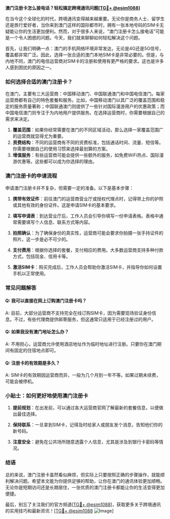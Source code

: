 **澳门注册卡怎么接电话？轻松搞定跨境通讯问题[[TG💪+ @esim1088](https://t.me/s/esim1088)]**

在当今这个全球化的时代，跨境通讯变得越来越重要。无论你是商务人士、留学生还是旅行爱好者，当你来到澳门这样的国际都市时，拥有一张本地号码的SIM卡无疑能让你的生活更加便利。然而，对于很多人来说，“澳门注册卡怎么接电话”可能是一个令人困惑的问题。今天，我们就来聊聊如何轻松解决这个问题。

首先，让我们明确一点：澳门的手机网络环境非常发达，无论是4G还是5G信号，覆盖都非常广泛。因此，选择一张合适的澳门本地SIM卡是非常必要的。但是，与内地不同，澳门的电信运营商对SIM卡的注册和使用有更严格的要求。这也是许多人感到困扰的原因之一。

### 如何选择合适的澳门注册卡？

在澳门，主要有三大运营商：中国移动澳门、中国联通澳门和中国电信澳门。每家运营商都有自己的特色套餐和服务。比如，中国移动澳门以其广泛的覆盖范围和稳定的服务质量著称；中国联通澳门则提供了一些针对国际漫游用户的优惠政策；而中国电信澳门则专注于为内地用户提供服务。在选择运营商时，你需要根据自己的需求来决定。

1. **覆盖范围**：如果你经常需要在澳门的不同区域活动，那么选择一家覆盖范围广的运营商就显得尤为重要。
2. **资费结构**：不同的运营商有不同的资费标准，包括通话时间、流量、短信等。你需要根据自己的使用习惯来选择最划算的方案。
3. **增值服务**：有些运营商可能会提供一些额外的服务，如免费WiFi热点、国际漫游优惠等。这些都可以成为你选择的理由。

### 澳门注册卡的申请流程

申请澳门注册卡并不复杂，但需要一定的准备。以下是基本步骤：

1. **携带有效证件**：前往澳门的运营商营业厅或授权代理点时，记得带上你的护照或其他有效的身份证件。这是申请SIM卡的基本要求。
   
2. **填写申请表**：到达营业厅后，工作人员会引导你填写一份申请表格。表格中通常需要填写个人信息、联系方式等内容。

3. **拍照确认**：为了确保身份的真实性，运营商可能会要求你拍摄一张手持证件的照片。这一步是必不可少的。

4. **支付费用**：根据你选择的套餐，支付相应的费用。大多数运营商支持多种付款方式，包括现金、信用卡等。

5. **激活SIM卡**：购买完成后，工作人员会帮助你激活SIM卡，并指导你如何设置手机以正常使用。

### 常见问题解答

#### Q: 我可以直接在网上订购澳门注册卡吗？
A: 目前，大部分运营商不支持完全在线订购SIM卡，因为需要现场验证身份信息。不过，有些代理商提供邮寄服务，但这通常只适用于已经注册过的用户。

#### Q: 如果我没有澳门地址怎么办？
A: 不用担心，运营商允许使用酒店地址作为临时地址进行注册。只要你在澳门期间有固定的住宿地点即可。

#### Q: 注册卡的有效期是多久？
A: SIM卡的有效期因运营商而异，一般为几个月到一年不等。如果过期未续费，可能会被停机。

### 小贴士：如何更好地使用澳门注册卡

1. **提前规划**：在出发前，可以通过各大运营商官网了解最新的套餐信息，以便做出最佳选择。
   
2. **保持联系**：一旦拿到SIM卡，记得及时给家人或朋友发个消息，告知他们你的新号码。

3. **注意安全**：避免在公共场所随意透露个人信息，尤其是涉及到银行卡密码等情况。

### 结语

总的来说，澳门注册卡虽然看似麻烦，但实际上只要按照正确的步骤操作，就能顺利解决问题。希望本文能为你提供足够的帮助，让你在澳门的通讯体验更加顺畅。无论你是短期访问还是长期居住，一张优质的澳门注册卡都能让你的生活变得更加便捷。

最后，别忘了关注我们的官方频道[[TG💪+ @esim1088](https://t.me/s/esim1088)]，获取更多关于跨境通讯的实用技巧和最新资讯！[[TG💪+ @esim1088](https://t.me/s/esim1088) ![Image](https://i.postimg.cc/4NQfJmqS/Snipaste-2025-05-13-00-14-12.png)]